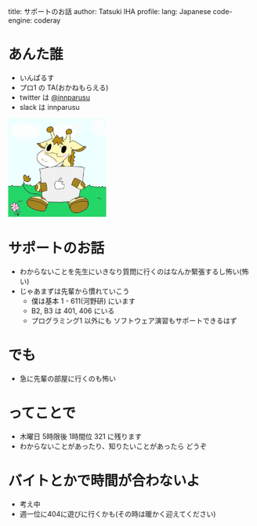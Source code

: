 title: サポートのお話
author: Tatsuki IHA
profile:
lang: Japanese
code-engine: coderay

# あんた誰
- いんぱるす
- プロ1 の TA(おかねもらえる)
- twitter は [@innparusu](https://twitter.com/innparusu)
- slack は innparusu

<img src="./pic/きりん.jpeg" alt="message" width="200">

# サポートのお話
- わからないことを先生にいきなり質問に行くのはなんか緊張するし怖い(怖い)
- じゃあまずは先輩から慣れていこう
    - 僕は基本 1 - 611(河野研) にいます
    - B2, B3 は 401, 406 にいる
    - プログラミング1 以外にも ソフトウェア演習もサポートできるはず

# でも
- 急に先輩の部屋に行くのも怖い

# ってことで
- 木曜日 5時限後 1時間位 321 に残ります
- わからないことがあったり、知りたいことがあったら どうぞ

# バイトとかで時間が合わないよ
- 考え中
- 週一位に404に遊びに行くかも(その時は暖かく迎えてください)

